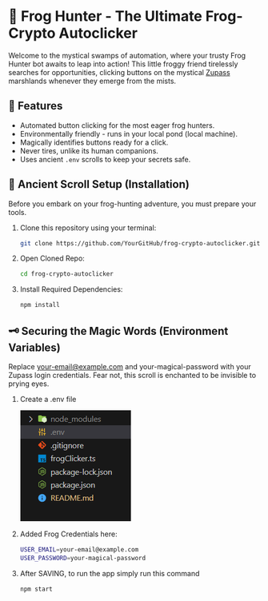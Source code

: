 # 🐸 Frog Hunter - The Ultimate Frog-Crypto Autoclicker

Welcome to the mystical swamps of automation, where your trusty Frog Hunter bot awaits to leap into action! This little froggy friend tirelessly searches for opportunities, clicking buttons on the mystical [Zupass](https://zupass.org/#/login) marshlands whenever they emerge from the mists.

## 🌟 Features

- Automated button clicking for the most eager frog hunters.
- Environmentally friendly - runs in your local pond (local machine).
- Magically identifies buttons ready for a click.
- Never tires, unlike its human companions.
- Uses ancient `.env` scrolls to keep your secrets safe.

## 📜 Ancient Scroll Setup (Installation)

Before you embark on your frog-hunting adventure, you must prepare your tools.

1. Clone this repository using your terminal:
   ```sh
   git clone https://github.com/YourGitHub/frog-crypto-autoclicker.git
   ```
2. Open Cloned Repo:
   ```sh
   cd frog-crypto-autoclicker
   ```
3. Install Required Dependencies:
   ```sh
   npm install
   ```

## 🗝️ Securing the Magic Words (Environment Variables)

Replace your-email@example.com and your-magical-password with your Zupass login credentials. Fear not, this scroll is enchanted to be invisible to prying eyes.

1. Create a .env file

   ![ENV](image.png)

2. Added Frog Credentials here:
   ```sh
   USER_EMAIL=your-email@example.com
   USER_PASSWORD=your-magical-password
   ```
3. After SAVING, to run the app simply run this command
   ```sh
   npm start
   ```
